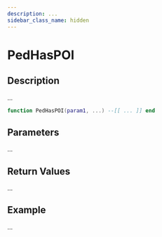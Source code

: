 ```yaml
---
description: ...
sidebar_class_name: hidden
---
```


# PedHasPOI

## Description

...

```lua
function PedHasPOI(param1, ...) --[[ ... ]] end
```

## Parameters

...

## Return Values

...

## Example

...

